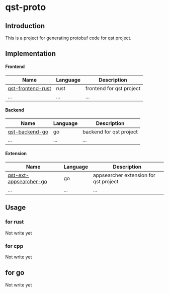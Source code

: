 # qst-proto

## Introduction
This is a project for generating protobuf code for qst project.

## Implementation
#### Frontend

| Name | Language | Description |
| ---- | -------- | ----------- |
| [qst-frontend-rust](https://github.com/kumudiaorong/qst-frontend-rust) | rust | frontend for qst project |
|  ... | ... | ... |

#### Backend

| Name | Language | Description |
| ---- | -------- | ----------- |
| [qst-backend-go](https://github.com/kumudiaorong/qst-backend-go) | go | backend for qst project |
|  ... | ... | ... |

#### Extension

| Name | Language | Description |
| ---- | -------- | ----------- |
| [qst-ext-appsearcher-go](https://github.com/kumudiaorong/qst-ext-appsearcher-go) | go | appsearcher extension for qst project |
|  ... | ... | ... |

## Usage

### for rust
Not write yet
### for cpp
Not write yet

<!-- ### How to use
1. Install protobuf compiler
2. Build target qst-grpc-cpp-gen or qst-grpc-cpp -->

## for go
<!-- see https://grpc.io/docs/languages/go/quickstart/
eg protoc --go_out $PWD/../.. --go-grpc_out $PWD/../.. -I $PWD/src daemon.proto -->

Not write yet